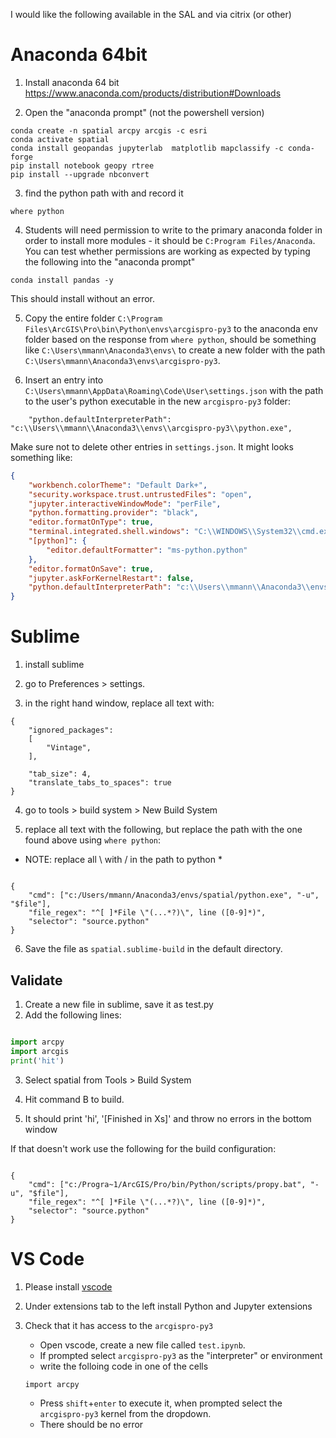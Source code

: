 
I would like the following available in the SAL and via citrix (or other)


# Anaconda 64bit

1) Install anaconda 64 bit https://www.anaconda.com/products/distribution#Downloads

2) Open the "anaconda prompt" (not the powershell version)

``` 
conda create -n spatial arcpy arcgis -c esri
conda activate spatial
conda install geopandas jupyterlab  matplotlib mapclassify -c conda-forge
pip install notebook geopy rtree
pip install --upgrade nbconvert

```

3) find the python path with and record it

`where python`

4) Students will need permission to write to the primary anaconda folder in order to install more modules - it should be `C:Program Files/Anaconda`. You can test whether permissions are working as expected by typing the following into the "anaconda prompt"

`conda install pandas -y`

This should install without an error.  

5) Copy the entire folder `C:\Program Files\ArcGIS\Pro\bin\Python\envs\arcgispro-py3` to the anaconda env folder based on the response from `where python`, should be something like `C:\Users\mmann\Anaconda3\envs\` to create a new folder with the path `C:\Users\mmann\Anaconda3\envs\arcgispro-py3`.

6) Insert an entry into `C:\Users\mmann\AppData\Roaming\Code\User\settings.json` with the path to the user's python executable in the new `arcgispro-py3` folder:

```
    "python.defaultInterpreterPath": "c:\\Users\\mmann\\Anaconda3\\envs\\arcgispro-py3\\python.exe",
```

Make sure not to delete other entries in `settings.json`. It might looks something like:

``` json
{
    "workbench.colorTheme": "Default Dark+",
    "security.workspace.trust.untrustedFiles": "open",
    "jupyter.interactiveWindowMode": "perFile",
    "python.formatting.provider": "black",
    "editor.formatOnType": true,
    "terminal.integrated.shell.windows": "C:\\WINDOWS\\System32\\cmd.exe",
    "[python]": {
        "editor.defaultFormatter": "ms-python.python"
    },
    "editor.formatOnSave": true,
    "jupyter.askForKernelRestart": false,
    "python.defaultInterpreterPath": "c:\\Users\\mmann\\Anaconda3\\envs\\arcgispro-py3\\python.exe",
}
```


# Sublime
1) install sublime

2) go to Preferences > settings.

3) in the right hand window, replace all text with:

```
{
    "ignored_packages":
    [
        "Vintage",
    ],

    "tab_size": 4,
    "translate_tabs_to_spaces": true
}
```

4) go to tools > build system > New Build System

5) replace all text with the following, but replace the path with the one found above using `where python`:
* NOTE: replace all \ with / in the path to python *

```

{
    "cmd": ["c:/Users/mmann/Anaconda3/envs/spatial/python.exe", "-u", "$file"],
    "file_regex": "^[ ]*File \"(...*?)\", line ([0-9]*)",
    "selector": "source.python"
}

```
6) Save the file as `spatial.sublime-build` in the default directory. 

## Validate
1) Create a new file in sublime, save it as test.py
2) Add the following lines:

``` python

import arcpy
import arcgis
print('hit')

```
3) Select spatial from Tools > Build System

4) Hit command B to build.

5) It should print 'hi', '[Finished in Xs]' and throw no errors in the bottom window

If that doesn't work use the following for the build configuration:
```

{
    "cmd": ["c:/Progra~1/ArcGIS/Pro/bin/Python/scripts/propy.bat", "-u", "$file"],
    "file_regex": "^[ ]*File \"(...*?)\", line ([0-9]*)",
    "selector": "source.python"
}   

``` 

# VS Code

1) Please install [vscode](https://code.visualstudio.com/Download) 

2) Under extensions tab to the left install Python and Jupyter extensions

3) Check that it has access to the `arcgispro-py3` 

    - Open vscode, create a new file called `test.ipynb`.
    - If prompted select `arcgispro-py3` as the "interpreter" or environment
    - write the folloing code in one of the cells
    
    ```
    import arcpy

    ```
    - Press `shift`+`enter` to execute it, when prompted select the `arcgispro-py3` kernel from the dropdown.
    - There should be no error

<!-- # Thonny

Before you start

- please ensure that VS 2013, VS 2015, VS 2017, VS 2019 or VS 2022 was installed with the Visual C++ option

- Install rust https://rustup.rs/ package manager

1) Download and install [Thonny](https://thonny.org/)

2) Go to Tools > Interpreter tab > from the dropdown select "Alternative Python 3 interpreter or virtual environment", and browse for the path found above using `where python` from the first section. 

3) Go to edit > preferences > Editor > Auto-Completion > switch "auto-show competer"  to "Always"

4) Go to Tools > Manage plugins > search for Jupyter > click on jupyter link > click install button


  -->